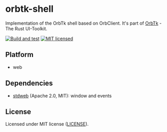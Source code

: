 # orbtk-shell

Implementation of the OrbTk shell based on OrbClient. It's part of [OrbTk](https://gitlab.redox-os.org/redox-os/orbtk) - The Rust UI-Toolkit.

[![Build and test](https://github.com/redox-os/orbtk/workflows/build/badge.svg)](https://github.com/redox-os/orbtk/actions)
[![MIT licensed](https://img.shields.io/badge/license-MIT-blue.svg)](../../LICENSE)

## Platform

* web

## Dependencies

* [stdweb](https://github.com/koute/stdweb) (Apache 2.0, MIT): window and events

## License

Licensed under MIT license ([LICENSE](../../../LICENSE)).